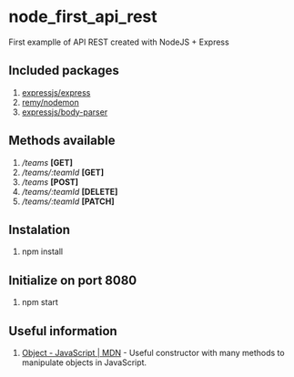 # node_first_api_rest
First examplle of API REST created with NodeJS + Express

## Included packages
1. [expressjs/express](https://github.com/expressjs/express)
2. [remy/nodemon](https://github.com/remy/nodemon)
3. [expressjs/body-parser](https://github.com/expressjs/body-parser)

## Methods available
1. */teams*           **[GET]**
2. */teams/:teamId*   **[GET]**
3. */teams*           **[POST]**
4. */teams/:teamId*   **[DELETE]**
5. */teams/:teamId*   **[PATCH]**

## Instalation
1. npm install

## Initialize on port 8080
1. npm start

## Useful information
1. [Object - JavaScript | MDN](https://developer.mozilla.org/es/docs/Web/JavaScript/Referencia/Objetos_globales/Object) - Useful constructor with many methods to manipulate objects in JavaScript.
